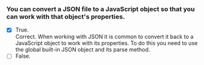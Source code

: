 ### You can convert a JSON file to a JavaScript object so that you can work with that object's properties.

- [x] True. <br>
      Correct. When working with JSON it is common to convert it back to a JavaScript object to work with its properties. To do this you need to use the global built-in JSON object and its parse method.
- [ ] False.
